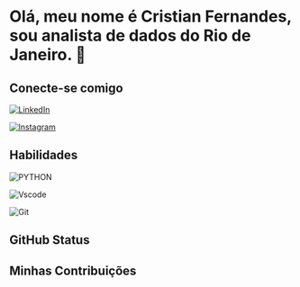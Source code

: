 # Olá, meu nome é Cristian Fernandes, sou analista de dados do Rio de Janeiro. 👋

## Conecte-se comigo
[![LinkedIn](https://img.shields.io/badge/LinkedIn-0077B5?style=for-the-badge&logo=linkedin&logoColor=white)](https://www.linkedin.com/in/cristian-fernandes-b5a606164/) 

[![Instagram](https://img.shields.io/badge/-Instagram-%23E4405F?style=for-the-badge&logo=instagram&logoColor=white)](https://www.instagram.com/cfernandesrj/)

## Habilidades
![PYTHON](https://img.shields.io/badge/Python-14354C?style=for-the-badge&logo=python&logoColor=white)

![Vscode](https://img.shields.io/badge/Vscode-007ACC?style=for-the-badge&logo=visual-studio-code&logoColor=white)

![Git](https://img.shields.io/badge/GIT-E44C30?style=for-the-badge&logo=git&logoColor=white)

## GitHub Status

## Minhas Contribuições

